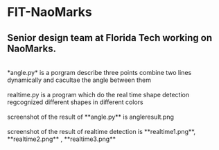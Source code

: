 # FIT-NaoMarks
## Senior design team at Florida Tech working on NaoMarks. <br />
<br />
*angle.py* is a porgram describe three points combine two lines dynamically and cacultae the angle between them<br />
<br />
realtime.py is a program which do the real time shape detection regcognized different shapes in different colors<br />
<br />
screenshot of the result of **angle.py** is angleresult.png<br />
<br />
screenshot of the result of realtime detection is **realtime1.png**, **realtime2.png** , **realtime3.png**<br />
<br />

